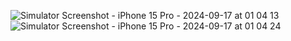 ![Simulator Screenshot - iPhone 15 Pro - 2024-09-17 at 01 04 13](https://github.com/user-attachments/assets/444d8462-4a40-40ec-9a00-ca98bc6e96ff)
![Simulator Screenshot - iPhone 15 Pro - 2024-09-17 at 01 04 24](https://github.com/user-attachments/assets/8bfcf9c8-8153-4cbb-bd81-c5dc15720c09)
